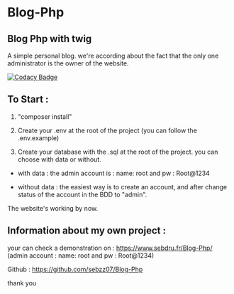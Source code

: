 # Blog-Php
## Blog Php with twig

A simple personal blog. 
we're according about the fact that the only one administrator is the owner of the website.

[![Codacy Badge](https://app.codacy.com/project/badge/Grade/9619cb7d035f4f9ba3c29d7410314a89)](https://www.codacy.com/gh/sebzz07/Blog-Php/dashboard?utm_source=github.com&amp;utm_medium=referral&amp;utm_content=sebzz07/Blog-Php&amp;utm_campaign=Badge_Grade)

## To Start : 
1. "composer install"

2. Create your .env at the root of the project (you can follow the .env.example)

3. Create your database with the .sql at the root of the project. you can choose with data or without.

- with data : the admin account is : name: root and pw : Root@1234

- without data : the easiest way is to create an account, and after change status of the account in the BDD to "admin".

The website's working by now.

## Information about my own project : 

your can check a demonstration on : https://www.sebdru.fr/Blog-Php/ (admin account : name: root and pw : Root@1234)

Github : https://github.com/sebzz07/Blog-Php

thank you
